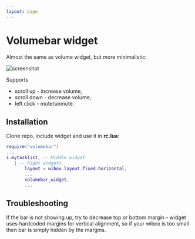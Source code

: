 ```yaml
---
layout: page
---
```

# Volumebar widget

Almost the same as volume widget, but more minimalistic:

![screenshot](out.gif)

Supports 
 - scroll up - increase volume, 
 - scroll down - decrease volume, 
 - left click - mute/unmute.
 
 ## Installation
 
 Clone repo, include widget and use it in **rc.lua**:
 
 ```lua
 require("volumebar")
...
s.mytasklist, -- Middle widget
	{ -- Right widgets
    	layout = wibox.layout.fixed.horizontal,
		...
		volumebar_widget,
		...      
 ```

## Troubleshooting

If the bar is not showing up, try to decrease top or bottom margin - widget uses hardcoded margins for vertical alignment, so if your wibox is too small then bar is simply hidden by the margins.

